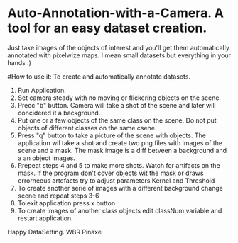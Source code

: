 # Auto-Annotation-with-a-Camera. A tool for an easy dataset creation. 
Just take images of the objects of interest and you'll get them automatically annotated with pixelwize maps. I mean small datasets but everything in your hands :) 

#How to use it:
To create and automatically annotate datasets.
1. Run Application.
2. Set camera steady with no moving or flickering objects on the scene.
3. Precc "b" button. Camera will take a shot of the scene and later will concidered it a background.
4. Put one or a few objects of the same class on the scene. Do not put objects of different classes on the same csene. 
5. Press "q" button to take a picture of the scene with objects.
   The application wil take a shot and create two png files with images of the scene and a mask.
   The mask image is a diff betveen a background and a an object images.
6. Rrepeat steps 4 and 5 to make more shots. Watch for artifacts on the mask. If the program don't cover objects wit the mask or draws errorneous artefacts try to adjust parameters Kernel and Threshold
7. To create another serie of images with a different background change scene and repeat steps 3-6
8. To exit application press x button
9. To create images of another class objects edit classNum variable and restart application.

Happy DataSetting.
WBR Pinaxe
